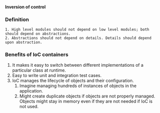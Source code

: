 #### Inversion of control
### Definition    
```
1. High level modules should not depend on low level modules; both should depend on abstractions.
2. Abstractions should not depend on details. Details should depend upon abstraction.
```

### Benefits of IoC containers
1. It makes it easy to switch between different implementations of a particular class at runtime.
2. Easy to write unit and integration test cases.
3. IoC manages the lifecycle of objects and their configuration. 
   1. Imagine managing hundreds of instances of objects in the application.
   2. Might create duplicate objects if objects are not properly managed. Objects might stay in memory even if they are not needed if IoC is not used.
